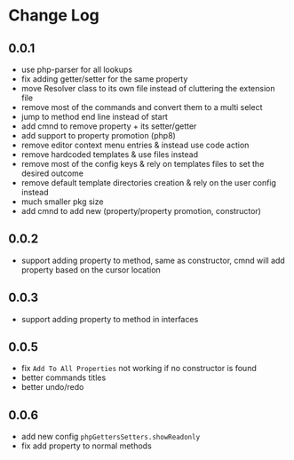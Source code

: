 # Change Log

## 0.0.1

- use php-parser for all lookups
- fix adding getter/setter for the same property
- move Resolver class to its own file instead of cluttering the extension file
- remove most of the commands and convert them to a multi select
- jump to method end line instead of start
- add cmnd to remove property + its setter/getter
- add support to property promotion (php8)
- remove editor context menu entries & instead use code action
- remove hardcoded templates & use files instead
- remove most of the config keys & rely on templates files to set the desired outcome
- remove default template directories creation & rely on the user config instead
- much smaller pkg size
- add cmnd to add new (property/property promotion, constructor)

## 0.0.2

- support adding property to method, same as constructor, cmnd will add property based on the cursor location

## 0.0.3

- support adding property to method in interfaces

## 0.0.5

- fix `Add To All Properties` not working if no constructor is found
- better commands titles
- better undo/redo

## 0.0.6

- add new config `phpGettersSetters.showReadonly`
- fix add property to normal methods
